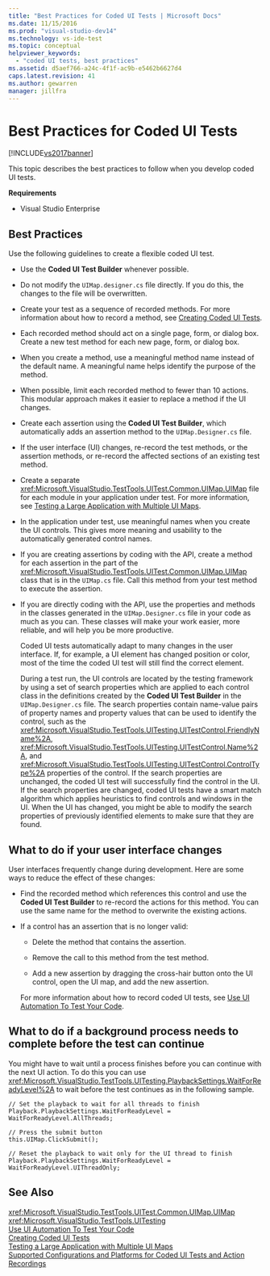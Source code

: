 ```yaml
---
title: "Best Practices for Coded UI Tests | Microsoft Docs"
ms.date: 11/15/2016
ms.prod: "visual-studio-dev14"
ms.technology: vs-ide-test
ms.topic: conceptual
helpviewer_keywords: 
  - "coded UI tests, best practices"
ms.assetid: d5aef766-a24c-4f1f-ac9b-e5462b6627d4
caps.latest.revision: 41
ms.author: gewarren
manager: jillfra
---
```

# Best Practices for Coded UI Tests
[!INCLUDE[vs2017banner](../includes/vs2017banner.md)]

This topic describes the best practices to follow when you develop coded UI tests.  
  
 **Requirements**  
  
- Visual Studio Enterprise  
  
## Best Practices  
 Use the following guidelines to create a flexible coded UI test.  
  
- Use the **Coded UI Test Builder** whenever possible.  
  
- Do not modify the `UIMap.designer.cs` file directly. If you do this, the changes to the file will be overwritten.  
  
- Create your test as a sequence of recorded methods. For more information about how to record a method, see [Creating Coded UI Tests](../test/use-ui-automation-to-test-your-code.md#VerifyingCodeUsingCUITCreate).  
  
- Each recorded method should act on a single page, form, or dialog box. Create a new test method for each new page, form, or dialog box.  
  
- When you create a method, use a meaningful method name instead of the default name. A meaningful name helps identify the purpose of the method.  
  
- When possible, limit each recorded method to fewer than 10 actions. This modular approach makes it easier to replace a method if the UI changes.  
  
- Create each assertion using the **Coded UI Test Builder**, which automatically adds an assertion method to the `UIMap.Designer.cs` file.  
  
- If the user interface (UI) changes, re-record the test methods, or the assertion methods, or re-record the affected sections of an existing test method.  
  
- Create a separate <xref:Microsoft.VisualStudio.TestTools.UITest.Common.UIMap.UIMap> file for each module in your application under test. For more information, see [Testing a Large Application with Multiple UI Maps](../test/testing-a-large-application-with-multiple-ui-maps.md).  
  
- In the application under test, use meaningful names when you create the UI controls. This gives more meaning and usability to the automatically generated control names.  
  
- If you are creating assertions by coding with the API, create a method for each assertion in the part of the <xref:Microsoft.VisualStudio.TestTools.UITest.Common.UIMap.UIMap> class that is in the `UIMap.cs` file. Call this method from your test method to execute the assertion.  
  
- If you are directly coding with the API, use the properties and methods in the classes generated in the `UIMap.Designer.cs` file in your code as much as you can. These classes will make your work easier, more reliable, and will help you be more productive.  
  
  Coded UI tests automatically adapt to many changes in the user interface. If, for example, a UI element has changed position or color, most of the time the coded UI test will still find the correct element.  
  
  During a test run, the UI controls are located by the testing framework by using a set of search properties which are applied to each control class in the definitions created by the **Coded UI Test Builder** in the `UIMap.Designer.cs` file. The search properties contain name-value pairs of property names and property values that can be used to identify the control, such as the <xref:Microsoft.VisualStudio.TestTools.UITesting.UITestControl.FriendlyName%2A>, <xref:Microsoft.VisualStudio.TestTools.UITesting.UITestControl.Name%2A>, and <xref:Microsoft.VisualStudio.TestTools.UITesting.UITestControl.ControlType%2A> properties of the control. If the search properties are unchanged, the coded UI test will successfully find the control in the UI. If the search properties are changed, coded UI tests have a smart match algorithm which applies heuristics to find controls and windows in the UI. When the UI has changed, you might be able to modify the search properties of previously identified elements to make sure that they are found.  
  
## What to do if your user interface changes  
 User interfaces frequently change during development. Here are some ways to reduce the effect of these changes:  
  
- Find the recorded method which references this control and use the **Coded UI Test Builder** to re-record the actions for this method. You can use the same name for the method to overwrite the existing actions.  
  
- If a control has an assertion that is no longer valid:  
  
  - Delete the method that contains the assertion.  
  
  - Remove the call to this method from the test method.  
  
  - Add a new assertion by dragging the cross-hair button onto the UI control, open the UI map, and add the new assertion.  
  
  For more information about how to record coded UI tests, see [Use UI Automation To Test Your Code](../test/use-ui-automation-to-test-your-code.md).  
  
## What to do if a background process needs to complete before the test can continue  
 You might have to wait until a process finishes before you can continue with the next UI action. To do this you can use <xref:Microsoft.VisualStudio.TestTools.UITesting.PlaybackSettings.WaitForReadyLevel%2A> to wait before the test continues as in the following sample.  
  
```  
// Set the playback to wait for all threads to finish  
Playback.PlaybackSettings.WaitForReadyLevel = WaitForReadyLevel.AllThreads;  
  
// Press the submit button  
this.UIMap.ClickSubmit();  
  
// Reset the playback to wait only for the UI thread to finish  
Playback.PlaybackSettings.WaitForReadyLevel = WaitForReadyLevel.UIThreadOnly;  
```  
  
## See Also  
 <xref:Microsoft.VisualStudio.TestTools.UITest.Common.UIMap.UIMap>   
 <xref:Microsoft.VisualStudio.TestTools.UITesting>   
 [Use UI Automation To Test Your Code](../test/use-ui-automation-to-test-your-code.md)   
 [Creating Coded UI Tests](../test/use-ui-automation-to-test-your-code.md#VerifyingCodeUsingCUITCreate)   
 [Testing a Large Application with Multiple UI Maps](../test/testing-a-large-application-with-multiple-ui-maps.md)   
 [Supported Configurations and Platforms for Coded UI Tests and Action Recordings](../test/supported-configurations-and-platforms-for-coded-ui-tests-and-action-recordings.md)
